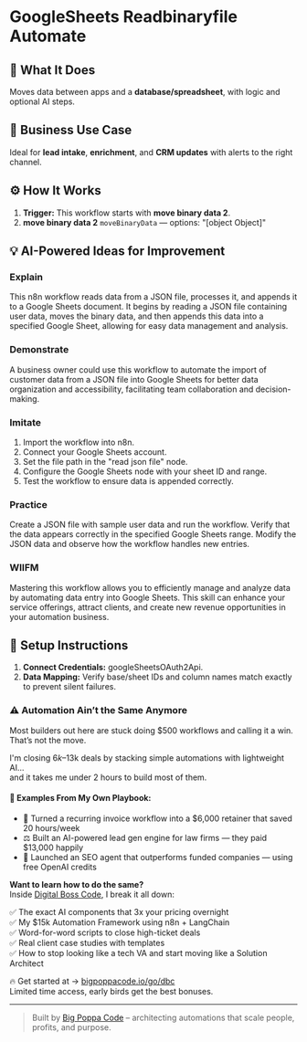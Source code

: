 # GoogleSheets Readbinaryfile Automate
  ## 🚀 What It Does
  Moves data between apps and a **database/spreadsheet**, with logic and optional AI steps.
  
  ## 💼 Business Use Case
  Ideal for **lead intake**, **enrichment**, and **CRM updates** with alerts to the right channel.
  
  ## ⚙️ How It Works
  1. **Trigger:** This workflow starts with **move binary data 2**.
  2. **move binary data 2** `moveBinaryData` — options: "[object Object]"
  
  ## 💡 AI-Powered Ideas for Improvement
  ### Explain
This n8n workflow reads data from a JSON file, processes it, and appends it to a Google Sheets document. It begins by reading a JSON file containing user data, moves the binary data, and then appends this data into a specified Google Sheet, allowing for easy data management and analysis.

### Demonstrate
A business owner could use this workflow to automate the import of customer data from a JSON file into Google Sheets for better data organization and accessibility, facilitating team collaboration and decision-making.

### Imitate
1. Import the workflow into n8n.
2. Connect your Google Sheets account.
3. Set the file path in the "read json file" node.
4. Configure the Google Sheets node with your sheet ID and range.
5. Test the workflow to ensure data is appended correctly.

### Practice
Create a JSON file with sample user data and run the workflow. Verify that the data appears correctly in the specified Google Sheets range. Modify the JSON data and observe how the workflow handles new entries.

### WIIFM
Mastering this workflow allows you to efficiently manage and analyze data by automating data entry into Google Sheets. This skill can enhance your service offerings, attract clients, and create new revenue opportunities in your automation business.
  
  ## 🔧 Setup Instructions
  1. **Connect Credentials:** googleSheetsOAuth2Api.
2. **Data Mapping:** Verify base/sheet IDs and column names match exactly to prevent silent failures.
  
### ⚠️ Automation Ain’t the Same Anymore

Most builders out here are stuck doing $500 workflows and calling it a win.  
That’s not the move.  

I'm closing $6k–$13k deals by stacking simple automations with lightweight AI...  
and it takes me under 2 hours to build most of them.

#### 🧠 Examples From My Own Playbook:
- 🔁 Turned a recurring invoice workflow into a $6,000 retainer that saved 20 hours/week  
- ⚖️ Built an AI-powered lead gen engine for law firms — they paid $13,000 happily  
- 🚀 Launched an SEO agent that outperforms funded companies — using free OpenAI credits  

**Want to learn how to do the same?**  
Inside [Digital Boss Code](https://bigpoppacode.io/go/dbc), I break it all down:

✅ The exact AI components that 3x your pricing overnight  
✅ My $15k Automation Framework using n8n + LangChain  
✅ Word-for-word scripts to close high-ticket deals  
✅ Real client case studies with templates  
✅ How to stop looking like a tech VA and start moving like a Solution Architect  

🔥 Get started at → [bigpoppacode.io/go/dbc](https://bigpoppacode.io/go/dbc)  
Limited time access, early birds get the best bonuses.

---
> Built by [Big Poppa Code](https://bigpoppacode.io) – architecting automations that scale people, profits, and purpose.
  